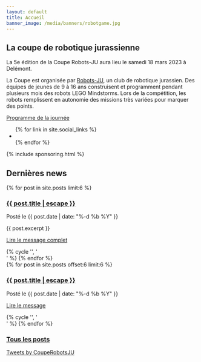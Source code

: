 ```yaml
---
layout: default
title: Accueil
banner_image: /media/banners/robotgame.jpg
---
```


<section class="container-fluid home-section">
<div class="row">
<div class="col-md-3 col-md-push-3" markdown="1">

<h2 class="motto">La coupe de robotique jurassienne</h2>

La 5e édition de la Coupe Robots-JU aura lieu le samedi 18 mars 2023 à Delémont.

La Coupe est organisée par [Robots-JU](https://robots-ju.ch/), un club de robotique jurassien.
Des équipes de jeunes de 9 à 16 ans construisent et programment pendant plusieurs mois des robots LEGO Mindstorms.
Lors de la compétition, les robots remplissent en autonomie des missions très variées pour marquer des points.

<div class="links">
  <a class="btn btn-lg btn-primary" href="/programme"><i class="fa fa-tasks" aria-hidden="true"></i> Programme de la journée</a>
</div>

<div class="links">
  <ul class="list-inline social">
      {% for link in site.social_links %}
      <li><a href="{{ link.url }}" title="{{ link.title }}"><span class="fa fa-{{ link.icon }}"></span></a></li>
      {% endfor %}
  </ul>
</div>

</div>
    <div class="col-md-6 col-md-push-3">
        <div class="picture-wall wall-right">
            <div class="pic-col">
                <div class="pic-line">
                    <div class="pic" style="background-image: url(/media/mosaic/home1.jpg);"></div>
                    <div class="pic g2" style="background-image: url(/media/mosaic/home2.jpg);"></div>
                </div>
                <div class="pic-line g2">
                    <div class="pic g2" style="background-image: url(/media/mosaic/home3.jpg);"></div>
                    <div class="pic" style="background-image: url(/media/mosaic/home4.jpg);"></div>
                </div>
                <div class="pic-line">
                    <div class="pic" style="background-image: url(/media/mosaic/home5.jpg);"></div>
                    <div class="pic" style="background-image: url(/media/mosaic/home6.jpg);"></div>
                </div>
            </div>
        </div>
    </div>
</div>
</section>

{% include sponsoring.html %}

<div class="container page">
    <div class="row">
        <section class="col-md-8">
            <h2>Dernières news</h2>
            <div class="row">
                {% for post in site.posts limit:6 %}
                <article class="col-md-6">
                    <h3><a href="{{ post.url }}">{{ post.title | escape }}</a></h3>
                    <p>Posté le {{ post.date | date: "%-d %b %Y" }}</p>
                    {{ post.excerpt }}
                    <p><a href="{{ post.url }}">Lire le message complet <i class="fa fa-arrow-right"></i></a></p>
                </article>
                {% cycle '', '</div><div class="row">' %}
                {% endfor %}
            </div>
            <div class="row">
                {% for post in site.posts offset:6 limit:6 %}
                <article class="col-md-6">
                    <h3><a href="{{ post.url }}">{{ post.title | escape }}</a></h3>
                    <p>Posté le {{ post.date | date: "%-d %b %Y" }}</p>
                    <p><a href="{{ post.url }}">Lire le message <i class="fa fa-arrow-right"></i></a></p>
                </article>
                {% cycle '', '</div><div class="row">' %}
                {% endfor %}
            </div>
            <h3><i class="fa fa-list"></i> <a href="/tous-les-posts">Tous les posts</a></h3>
        </section>
        <section class="col-md-4">
            <a class="twitter-timeline" data-lang="fr" data-height="2000" href="https://twitter.com/CoupeRobotsJU">Tweets by CoupeRobotsJU</a>
        </section>
    </div>
</div>

<script async src="https://platform.twitter.com/widgets.js" charset="utf-8"></script>
